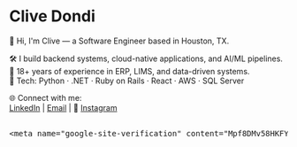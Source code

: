 # Clive Dondi

👋 Hi, I'm Clive — a Software Engineer based in Houston, TX.

🛠️ I build backend systems, cloud-native applications, and AI/ML pipelines.  
💼 18+ years of experience in ERP, LIMS, and data-driven systems.  
🔧 Tech: Python · .NET · Ruby on Rails · React · AWS · SQL Server

🌐 Connect with me:  
[LinkedIn](https://linkedin.com/in/clivedondi) | [Email](mailto:clivedondi@hotmail.com) | 📸 [Instagram](https://www.instagram.com/clive.dondi)

<pre>
<!-- Google site verification -->
&lt;meta name="google-site-verification" content="Mpf8DMv58HKFYsmR3gIDcf8xSJJZAoj4zAxR1NvIbj4" /&gt;
</pre>
